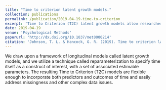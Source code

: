 ```yaml
---
title: "Time to criterion latent growth models."
collection: publications
permalink: /publication/2019-04-19-time-to-criterion
excerpt: 'Time to Criterion (T2C) latent growth models allow researchers to directly model the time it takes for individuals to achieve criteria of interest within a larger structural equation modeling framework. T2C models do not require discretization of data, as do survival models, and they yield flexibility in specification of a theoretical change process.'
date: 2019-04-19
venue: 'Psychological Methods'
paperurl: 'http://dx.doi.org/10.1037/met0000214'
citation: 'Johnson, T. L. & Hancock, G. R. (2019). Time to criterion latent growth models. <i>Psychological Methods</i>. Advance online publication.'
---
```

We draw upon a framework of longitudinal models called latent growth models, and we utilize a technique called reparameterization to specify time itself as a construct of interest, with a set of associated estimable parameters. The resulting Time to Criterion (T2C) models are flexible enough to incorporate both predictors and outcomes of time and easily address missingness and other complex data issues. 
